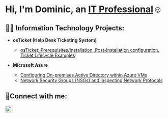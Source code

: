 
<h1>Hi, I'm Dominic, an <a href="https://linkedin.com/in/dominic-gajar-467809285">IT Professional</a>☺</h1>

<h2>👨‍💻 Information Technology Projects:</h2>

- <b>osTicket (Help Desk Ticketing System)</b>
  - [osTicket: Prerequisites/Installation, Post-Installation configuration, Ticket Lifecycle Examples ](https://github.com/dgajar/osticket-prereqs)
 
- <b>Microsoft Azure</b>
  - [Configuring On-premises Active Directory within Azure VMs](https://github.com/dgajar/configure-ad)
  - [Network Security Groups (NSGs) and Inspecting Network Protocols](https://github.com/dgajar/azure-network-protocols)

<h2>🤳Connect with me:</h2>


[<img align="left" alt="Josh | LinkedIn" width="22px" src="https://cdn.jsdelivr.net/npm/simple-icons@v3/icons/linkedin.svg" />][linkedin]


[linkedin]: https://www.linkedin.com/in/dominic-gajar-467809285/
